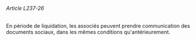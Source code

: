 ###### Article L237-26

En période de liquidation, les associés peuvent prendre communication des documents sociaux, dans les mêmes conditions qu'antérieurement.

